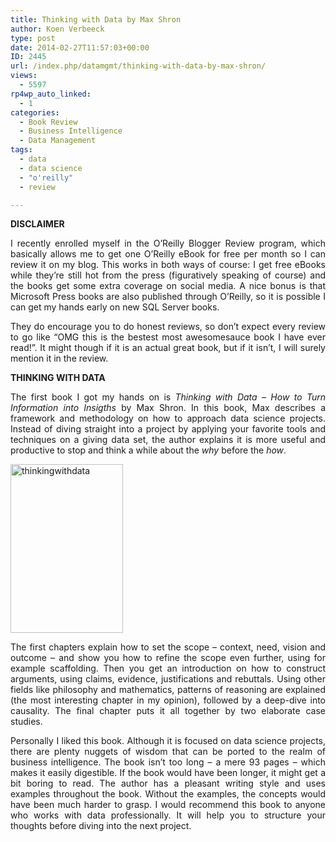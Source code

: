 ```yaml
---
title: Thinking with Data by Max Shron
author: Koen Verbeeck
type: post
date: 2014-02-27T11:57:03+00:00
ID: 2445
url: /index.php/datamgmt/thinking-with-data-by-max-shron/
views:
  - 5597
rp4wp_auto_linked:
  - 1
categories:
  - Book Review
  - Business Intelligence
  - Data Management
tags:
  - data
  - data science
  - "o'reilly"
  - review

---
```

<p style="text-align: justify">
  <b>DISCLAIMER</b>
</p>

<p style="text-align: justify">
  I recently enrolled myself in the O’Reilly Blogger Review program, which basically allows me to get one O’Reilly eBook for free per month so I can review it on my blog. This works in both ways of course: I get free eBooks while they’re still hot from the press (figuratively speaking of course) and the books get some extra coverage on social media. A nice bonus is that Microsoft Press books are also published through O’Reilly, so it is possible I can get my hands early on new SQL Server books.
</p>

<p style="text-align: justify">
  They do encourage you to do honest reviews, so don’t expect every review to go like “OMG this is the bestest most awesomesauce book I have ever read!”. It might though if it is an actual great book, but if it isn’t, I will surely mention it in the review.
</p>

<p style="text-align: justify">
  <b>THINKING WITH DATA</b>
</p>

<p style="text-align: justify">
  The first book I got my hands on is <i>Thinking with Data – How to Turn Information into Insigths</i> by Max Shron. In this book, Max describes a framework and methodology on how to approach data science projects. Instead of diving straight into a project by applying your favorite tools and techniques on a giving data set, the author explains it is more useful and productive to stop and think a while about the <i>why </i>before the <i>how</i>.
</p>

<p style="text-align: justify">
  <a href="http://shop.oreilly.com/product/0636920029182.do"><img class="alignnone size-full wp-image-2447" alt="thinkingwithdata" src="/wp-content/uploads/2014/02/thinkingwithdata.gif" width="180" height="270" /></a>
</p>

<p style="text-align: justify">
  The first chapters explain how to set the scope – context, need, vision and outcome – and show you how to refine the scope even further, using for example scaffolding. Then you get an introduction on how to construct arguments, using claims, evidence, justifications and rebuttals. Using other fields like philosophy and mathematics, patterns of reasoning are explained (the most interesting chapter in my opinion), followed by a deep-dive into causality. The final chapter puts it all together by two elaborate case studies.
</p>

<p style="text-align: justify">
  Personally I liked this book. Although it is focused on data science projects, there are plenty nuggets of wisdom that can be ported to the realm of business intelligence. The book isn’t too long – a mere 93 pages – which makes it easily digestible. If the book would have been longer, it might get a bit boring to read. The author has a pleasant writing style and uses examples throughout the book. Without the examples, the concepts would have been much harder to grasp. I would recommend this book to anyone who works with data professionally. It will help you to structure your thoughts before diving into the next project.
</p>